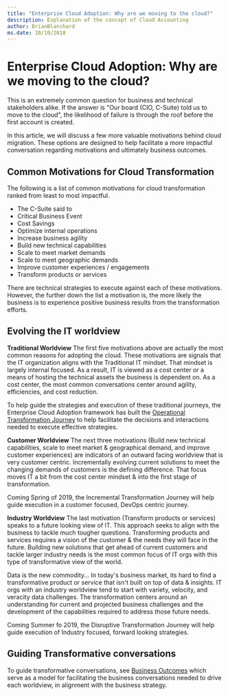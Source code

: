 ```yaml
---
title: "Enterprise Cloud Adoption: Why are we moving to the cloud?"
description: Explanation of the concept of Cloud Accounting
author: BrianBlanchard
ms.date: 10/10/2018
---
```


# Enterprise Cloud Adoption: Why are we moving to the cloud?

This is an extremely common question for business and technical stakeholders alike.
If the answer is "Our board (CIO, C-Suite) told us to move to the cloud", the likelihood of failure is through the roof before the first account is created.

In this article, we will discuss a few more valuable motivations behind cloud migration. These options are designed to help facilitate a more impactful conversation regarding motivations and ultimately business outcomes.

## Common Motivations for Cloud Transformation

The following is a list of common motivations for cloud transformation ranked from least to most impactful. 

* The C-Suite said to
* Critical Business Event
* Cost Savings
* Optimize internal operations
* Increase business agility
* Build new technical capabilities
* Scale to meet market demands
* Scale to meet geographic demands
* Improve customer experiences / engagements
* Transform products or services

There are technical strategies to execute against each of these motivations. However, the further down the list a motivation is, the more likely the business is to experience positive business results from the transformation efforts.

## Evolving the IT worldview

**Traditional Worldview** The first five motivations above are actually the most common reasons for adopting the cloud. These motivations are signals that the IT organization aligns with the Traditional IT mindset. That mindset is largely internal focused. As a result, IT is viewed as a cost center or a means of hosting the technical assets the business is dependent on. As a cost center, the most common conversations center around agility, efficiencies, and cost reduction. 

To help guide the strategies and execution of these traditional journeys, the Enterprise Cloud Adoption framework has built the [Operational Transformation Journey](../transformation-journeys/operational-transformation/overview.md) to help facilitate the decisions and interactions needed to execute effective strategies.

**Customer Worldview** The next three motivations (Build new technical capabilities, scale to meet market & geographical demand, and improve customer experiences) are indicators of an outward facing worldview that is very customer centric. Incrementally evolving current solutions to meet the changing demands of customers is the defining difference. That focus moves IT a bit from the cost center mindset & into the first stage of transformation.

Coming Spring of 2019, the Incremental Transformation Journey will help guide execution in a customer focused, DevOps centric journey.

**Industry Worldview** The last motivation (Transform products or services) speaks to a future looking view of IT. This approach seeks to align with the business to tackle much tougher questions. Transforming products and services requires a vision of the customer & the needs they will face in the future. Building new solutions that get ahead of current customers and tackle larger industry needs is the most common focus of IT orgs with this type of transformative view of the world. 

Data is the new commodity... In today's business market, its hard to find a transformative product or service that isn't built on top of data & insights. IT orgs with an industry worldview tend to start with variety, velocity, and veracity data challenges. The transformation centers around an understanding for current and projected business challenges and the development of the capabilities required to address those future needs.

Coming Summer fo 2019, the Disruptive Transformation Journey will help guide execution of Industry focused, forward looking strategies.

## Guiding Transformative conversations

To guide transformative conversations, see [Business Outcomes](business-outcomes/overview.md) which serve as a model for facilitating the business conversations needed to drive each worldview, in alignment with the business strategy.